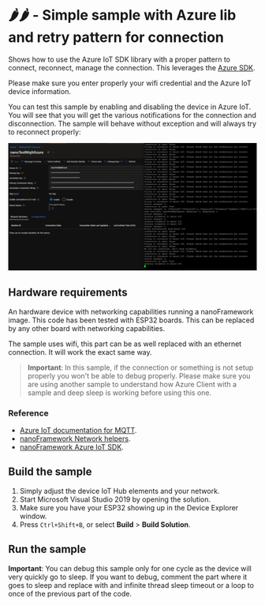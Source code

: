 # 🌶️🌶️ - Simple sample **with** Azure lib and retry pattern for connection

Shows how to use the Azure IoT SDK library with a proper pattern to connect, reconnect, manage the connection. This leverages the [Azure SDK](https://github.com/nanoframework/nanoFramework.Azure.Devices).

Please make sure you enter properly your wifi credential and the Azure IoT device information.

You can test this sample by enabling and disabling the device in Azure IoT. You will see that you will get the various notifications for the connection and disconnection. The sample will behave without exception and will always try to reconnect properly:

![telemetry example](./output.png)

## Hardware requirements

An hardware device with networking capabilities running a nanoFramework image.
This code has been tested with ESP32 boards. This can be replaced by any other board with networking capabilities.

The sample uses wifi, this part can be as well replaced with an ethernet connection. It will work the exact same way.

> **Important**: In this sample, if the connection or something is not setup properly you won't be able to debug properly. Please make sure you are using another sample to understand how Azure Client with a sample and deep sleep is working before using this one.

### Reference

- [Azure IoT documentation for MQTT](https://docs.microsoft.com/en-us/azure/iot-hub/iot-hub-mqtt-support).
- [nanoFramework Network helpers](https://github.com/nanoframework/System.Device.Wifi).
- [nanoFramework Azure IoT SDK](https://github.com/nanoframework/nanoFramework.Azure.Devices).

## Build the sample

1. Simply adjust the device IoT Hub elements and your network.
2. Start Microsoft Visual Studio 2019 by opening the solution.
3. Make sure you have your ESP32 showing up in the Device Explorer window.
4. Press `Ctrl+Shift+B`, or select **Build** \> **Build Solution**.

## Run the sample

**Important**: You can debug this sample only for one cycle as the device will very quickly go to sleep. If you want to debug, comment the part where it goes to sleep and replace with and infinite thread sleep timeout or a loop to once of the previous part of the code.
